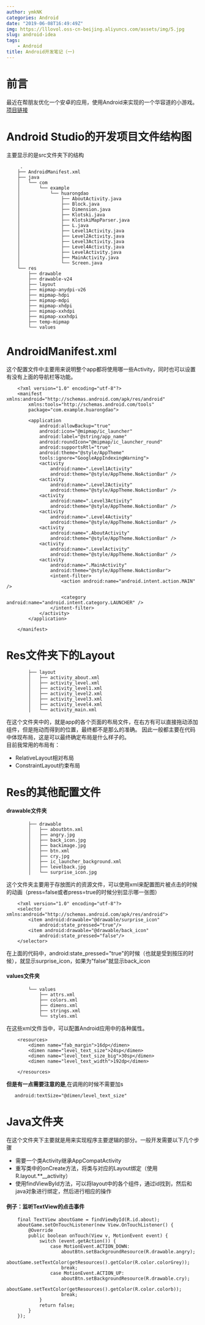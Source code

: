 ```yaml
---
author: ymkNK
categories: Android
date: "2019-06-08T16:49:49Z"
img: https://lllovol.oss-cn-beijing.aliyuncs.com/assets/img/5.jpg
slug: android-idea
tags: 
    - Android
title: Android开发笔记（一)
---
```

# 前言
最近在帮朋友优化一个安卓的应用，使用Android来实现的一个华容道的小游戏。 [项目链接](https://github.com/MikarLittle/HuaRongDao)

# Android Studio的开发项目文件结构图

主要显示的是src文件夹下的结构

		 .
		├── AndroidManifest.xml 
		├── java
		│   └── com
		│       └── example
		│           └── huarongdao
		│               ├── AboutActivity.java
		│               ├── Block.java
		│               ├── Dimension.java
		│               ├── Klotski.java
		│               ├── KlotskiMapParser.java
		│               ├── L.java
		│               ├── Level1Activity.java
		│               ├── Level2Activity.java
		│               ├── Level3Activity.java
		│               ├── Level4Activity.java
		│               ├── LevelActivity.java
		│               ├── MainActivity.java
		│               └── Screen.java
		└── res
		    ├── drawable
		    ├── drawable-v24
		    ├── layout
		    ├── mipmap-anydpi-v26
		    ├── mipmap-hdpi
		    ├── mipmap-mdpi
		    ├── mipmap-xhdpi
		    ├── mipmap-xxhdpi
		    ├── mipmap-xxxhdpi
		    ├── temp-mipmap
		    └── values


# AndroidManifest.xml
这个配置文件中主要用来说明整个app都将使用哪一些Activity，同时也可以设置有没有上面的导航栏等功能。


		<?xml version="1.0" encoding="utf-8"?>
		<manifest xmlns:android="http://schemas.android.com/apk/res/android"
		    xmlns:tools="http://schemas.android.com/tools"
		    package="com.example.huarongdao">

		    <application
		        android:allowBackup="true"
		        android:icon="@mipmap/ic_launcher"
		        android:label="@string/app_name"
		        android:roundIcon="@mipmap/ic_launcher_round"
		        android:supportsRtl="true"
		        android:theme="@style/AppTheme"
		        tools:ignore="GoogleAppIndexingWarning">
		        <activity
		            android:name=".Level1Activity"
		            android:theme="@style/AppTheme.NoActionBar" />
		        <activity
		            android:name=".Level2Activity"
		            android:theme="@style/AppTheme.NoActionBar" />
		        <activity
		            android:name=".Level3Activity"
		            android:theme="@style/AppTheme.NoActionBar" />
		        <activity
		            android:name=".Level4Activity"
		            android:theme="@style/AppTheme.NoActionBar" />
		        <activity
		            android:name=".AboutActivity"
		            android:theme="@style/AppTheme.NoActionBar" />
		        <activity
		            android:name=".LevelActivity"
		            android:theme="@style/AppTheme.NoActionBar" />
		        <activity
		            android:name=".MainActivity"
		            android:theme="@style/AppTheme.NoActionBar">
		            <intent-filter>
		                <action android:name="android.intent.action.MAIN" />

		                <category android:name="android.intent.category.LAUNCHER" />
		            </intent-filter>
		        </activity>
		    </application>

		</manifest>

# Res文件夹下的Layout

		    ├── layout
		    │   ├── activity_about.xml
		    │   ├── activity_level.xml
		    │   ├── activity_level1.xml
		    │   ├── activity_level2.xml
		    │   ├── activity_level3.xml
		    │   ├── activity_level4.xml
		    │   └── activity_main.xml

在这个文件夹中的，就是app的各个页面的布局文件，在右方有可以直接拖动添加组件，但是拖动而得到的位置，最终都不是那么的准确。
因此一般都主要在代码中体现布局，这是可以最终确定布局是什么样子的。  
目前我常用的布局有：
- RelativeLayout相对布局
- ConstraintLayout约束布局

# Res的其他配置文件

#### drawable文件夹

		    ├── drawable
		    │   ├── aboutbtn.xml
		    │   ├── angry.jpg
		    │   ├── back_icon.jpg
		    │   ├── backimage.jpg
		    │   ├── btn.xml
		    │   ├── cry.jpg
		    │   ├── ic_launcher_background.xml
		    │   ├── levelback.jpg
		    │   └── surprise_icon.jpg

这个文件夹主要用于存放图片的资源文件，可以使用xml来配置图片被点击的时候的动画（press=false或者press=true的时候分别显示哪一张图）

		<?xml version="1.0" encoding="utf-8"?>
		<selector xmlns:android="http://schemas.android.com/apk/res/android">
		    <item android:drawable="@drawable/surprise_icon"
		        android:state_pressed="true"/>
		    <item android:drawable="@drawable/back_icon"
		        android:state_pressed="false"/>
		</selector>

在上面的代码中，android:state_pressed="true"的时候（也就是受到按压的时候），就显示surprise_icon，如果为"false"就显示back_icon

#### values文件夹

		    └── values
		        ├── attrs.xml
		        ├── colors.xml
		        ├── dimens.xml
		        ├── strings.xml
		        └── styles.xml


在这些xml文件当中，可以配置Android应用中的各种属性。

		<resources>
		    <dimen name="fab_margin">16dp</dimen>
		    <dimen name="level_text_size">24sp</dimen>
		    <dimen name="level_text_size_big">30sp</dimen>
		    <dimen name="level_text_width">192dp</dimen>

		</resources>

**但是有一点需要注意的是**,在调用的时候不需要加s

       android:textSize="@dimen/level_text_size"

# Java文件夹
在这个文件夹下主要就是用来实现程序主要逻辑的部分。一般开发需要以下几个步骤
- 需要一个类Activity继承AppCompatActivity
- 重写类中的onCreate方法，将类与对应的Layout绑定（使用R.layout.\*\*__activity）
- 使用findViewById方法，可以将layout中的各个组件，通过id找到，然后和java对象进行绑定，然后进行相应的操作

#### 例子：监听TextView的点击事件

	   	final TextView aboutGame = findViewById(R.id.about);
        aboutGame.setOnTouchListener(new View.OnTouchListener() {
            @Override
            public boolean onTouch(View v, MotionEvent event) {
                switch (event.getAction()) {
                    case MotionEvent.ACTION_DOWN:
                        aboutBtn.setBackgroundResource(R.drawable.angry);
                        aboutGame.setTextColor(getResources().getColor(R.color.colorGrey));
                        break;
                    case MotionEvent.ACTION_UP:
                        aboutBtn.setBackgroundResource(R.drawable.cry);
                        aboutGame.setTextColor(getResources().getColor(R.color.colorb));
                        break;
                }
                return false;
            }
        });
